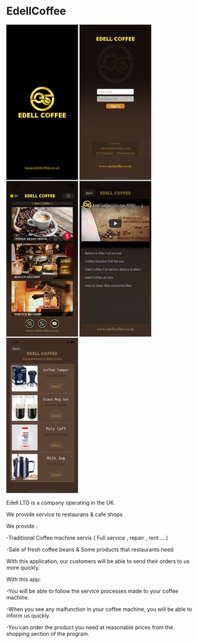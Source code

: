 # EdellCoffee
 
<p float="left">
  <img src="ScreenShot/Simulator%20Screen%20Shot%20-%20iPhone%2012%20-%202022-06-05%20at%2017.14.12.png" width="190" >
  <img src="ScreenShot/Simulator%20Screen%20Shot%20-%20iPhone%2012%20-%202022-06-05%20at%2017.14.15.png" width="190" /> 
  <img src="ScreenShot/Simulator%20Screen%20Shot%20-%20iPhone%2012%20-%202022-06-05%20at%2017.15.19.png" width="190" />
  <img src="ScreenShot/Simulator%20Screen%20Shot%20-%20iPhone%2012%20-%202022-06-05%20at%2017.15.37.png" width="190" />
  <img src="ScreenShot/Simulator%20Screen%20Shot%20-%20iPhone%2012%20-%202022-06-05%20at%2017.17.49.png" width="190" />
</p>

Edell LTD is a company operating in the UK.

We provide service to restaurans & cafe shops


We provide :


-Traditional Coffee machine servis ( Full service , repair , rent ….)

-Sale of fresh coffee beans & Some products that restaurants need


With this application, our customers will be able to send their orders to us more quickly. 


With this app:


-You will be able to follow the service processes made to your coffee machine.


-When you see any malfunction in your coffee machine, you will be able to inform us quickly.


-You can order the product you need at reasonable prices from the shopping section of the program.
